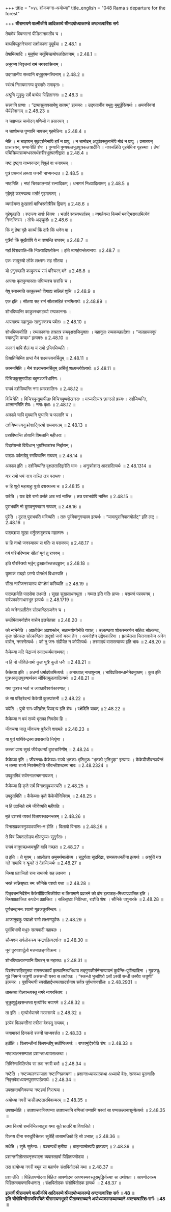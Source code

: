 +++
title = "०४८ शोकमग्ना-अयोध्या"
title_english = "048 Rama s departure for the forest"

+++
**श्रीरामायणे वाल्मीकीये आदिकाव्ये श्रीमदयोध्याकाण्डे अष्टचत्वारिंशः सर्गः**

तेषामेवं विषण्णानां पीडितानामतीव च ।

बाष्पविप्लुतनेत्राणां सशोकानां मुमूर्षया ॥ 2.48.1 ॥

तेषामित्यादि । मुमूर्षया मर्त्तुमिच्छयोपलक्षितानाम् ॥ 2.48.1 ॥

अनुगम्य निवृत्तनां रामं नगरवासिनाम् ।

उद्गतानीव सत्त्वानि बभूबुरमनस्विनाम् ॥ 2.48.2 ॥

स्वंस्वं निलयमागम्य पुत्रदारैः समावृताः ।

अश्रूणि मुमुचुः सर्वे बाष्पेण पिहिताननाः ॥ 2.48.3 ॥

सत्त्वानि प्राणाः । “द्रव्यासुव्यवसायेषु सत्त्वम्” इत्यमरः । उद्गतानीव बभूवुः मुमूर्छुरित्यर्थः । अमनस्विनां धैर्यहीनानाम् ॥ 2.48.23 ॥

न चाहृष्यन्न चामोदन् वणिजो न प्रसारयन् ।

न चाशोभन्त पुण्यानि नापचन् गृहमेधिनः ॥ 2.48.4 ॥

नेति । न चाहृष्यन् सुहृद्दर्शनेनापि हर्षं न प्रापुः । न चामोदन् अपूर्ववस्तुलाभेपि मोदं न प्रापुः । प्रसारयन् प्रासारयन्, पण्यानीति शेषः । पुण्यानि पुण्यफलभूतपुत्रकलत्रादीनि । नापचन्निति गृहमेधिनः गृहस्थाः । तेषां पचिक्रियासम्बन्धस्त्वर्धशरीरभूतपत्नीद्वारा ॥ 2.48.4 ॥

नष्टं दृष्ट्वा नाभ्यनन्दन् विपुलं वा धनागमम् ।

पुत्रं प्रथमजं लब्ध्वा जननी नाभ्यनन्दत ॥ 2.48.5 ॥

नष्टमिति । नष्टं चिरकालनष्टं रत्नादिकम् । धनागमं निध्यादिलाभम् ॥ 2.48.5 ॥

गृहेगृहे रुदन्त्यश्च भर्तारं गृहमागतम् ।

व्यगर्हयन्त दुःखार्त्ता वाग्भिस्तोत्रैरिव द्विपान् ॥ 2.48.6 ॥

गृहेगृहइति । रुदन्त्यः सर्वाः स्त्रियः । भर्त्तारं स्वस्वभर्त्तारम् । व्यगर्हयन्त किमर्थं भवद्भिरागतमित्येवं निन्दन्तिस्म । तोत्रेः अङ्कुशैः ॥ 2.48.6 ॥

किं नु तेषां गृहैः कार्य्यं किं दारैः किं धनेन वा ।

पुत्रैर्वा किं सुखैर्वापि ये न पश्यन्ति राघवम् ॥ 2.48.7 ॥

गर्हां विशदयति–किं न्वित्यादिश्लोकेन । इति व्यगर्हयन्तेत्यन्वयः ॥ 2.48.7 ॥

एकः सत्पुरुषो लोके लक्ष्मणः सह सीतया ।

यो ऽनुगच्छति काकुत्स्थं रामं परिचरन् वने ॥ 2.48.8 ॥

आपगाः कृतपुण्यास्ताः पद्मिन्यश्च सरांसि च ।

येषु स्नास्यति काकुत्स्थो विगाह्य सलिलं शुचि ॥ 2.48.9 ॥

एक इति । सीतया सह रामं सीतासहितं राममित्यर्थः ॥ 2.48.89 ॥

शोभयिष्यन्ति काकुत्स्थमटव्यो रम्यकाननाः ।

आपगाश्च महानूपाः सानुमन्तश्च पर्वताः ॥ 2.48.10 ॥

शोभयिष्यन्तीति । रम्यकाननाः तत्रतत्र रम्यवृक्षराजियुक्ताः । महानूपाः रम्यकच्छप्रदेशाः । “जलप्रायमनूपं स्यात्पुंसि कच्छः” इत्यमरः ॥ 2.48.10 ॥

काननं वापि शैलं वा यं रामो ऽभिगमिष्यति ।

प्रियातिथिमिव प्राप्तं नैनं शक्ष्यन्त्यनर्चितुम् ॥ 2.48.11 ॥

काननमिति । नैनं शक्ष्यन्त्यनर्चितुम् अर्चितुं शक्ष्यन्त्येवेत्यर्थः ॥ 2.48.11 ॥

विचित्रकुसुमापीडा बहुमञ्जरिधारिणः ।

राघवं दर्शयिष्यन्ति नगा भ्रमरशालिनः ॥ 2.48.12 ॥

विचित्रेति । विचित्रकुसुमापीडाः विचित्रपुष्पशेखनराः । मञ्जरीत्यत्र छान्दसो ह्रस्वः । दर्शयिष्यन्ति, आत्मानमिति शेषः । नगाः वृक्षाः ॥ 2.48.12 ॥

अकाले चापि मुख्यानि पुष्पाणि च फलानि च ।

दर्शयिष्यन्त्यनुक्रोशाद्गिरयो राममागतम् ॥ 2.48.13 ॥

प्रस्रविष्यन्ति तोयानि विमलानि महीधराः ।

विदर्शयन्तो विविधान् भूयश्चित्रांश्च निर्झरान् ।

पादपाः पर्वताग्रेषु रमयिष्यन्ति राघवम् ॥ 2.48.14 ॥

अकाल इति । दर्शयिष्यन्ति वृक्षलतादिद्वारेति भावः । अनुक्रोशात् आदरादित्यर्थः ॥ 2.48.1314 ॥

यत्र रामो भयं नात्र नास्ति तत्र पराभवः ।

स हि शूरो महाबाहुः पुत्रो दशरथस्य च ॥ 2.48.15 ॥

यत्रेति । यत्र देशे रामो वर्त्तते अत्र भयं नास्ति । तत्र पराभवोपि नास्ति ॥ 2.48.15 ॥

पुराभवति नो दूरादनुगच्छाम राघवम् ॥ 2.48.16 ॥

पुरेति । दूरात् पुराभवति भविष्यति । ततः पूर्वमेवानुगच्छाम इत्यर्थः । “यावत्पुरानिपातयोर्लट्” इति लट् ॥ 2.48.16 ॥

पादच्छाया सुखा भर्तुस्तादृशस्य महात्मनः ।

स हि नाथो जनस्यास्य स गतिः स परायणम् ॥ 2.48.17 ॥

वयं परिचरिष्यामः सीतां यूयं तु राघवम् ।

इति पौरस्त्रियो भर्तृ़न् दुःखार्तास्तत्तदब्रुवन् ॥ 2.48.18 ॥

युष्माकं राघवो़ ऽरण्ये योगक्षेमं विधास्यति ।

सीता नारीजनस्यास्य योगक्षेमं करिष्यति ॥ 2.48.19 ॥

पादच्छायेति पादसेवा लक्ष्यते । सुखा सुखसाधनभूता । गम्यत इति गतिः प्राप्यः । परायणं परमयनम् । सर्वप्रकारेणाधारभूत इत्यर्थः ॥ 2.48.1719 ॥

को न्वनेनाप्रतीतेन सोत्कण्ठितजनेन च ।

सम्प्रीयेतामनोज्ञेन वासेन हृतचेतसा ॥ 2.48.20 ॥

को न्वनेनेति । अप्रतीतेन अप्रशस्तेन, सतामयोग्येनेति यावत् । उत्कण्ठया शोकस्मरणेन सहितः सोत्कण्ठः, कृतः सोत्कठः सोत्कण्ठितः तादृशो जनो यस्य तेन । अमनोज्ञेन उद्वेगकारिणा । हृतचेतसा चित्तनाशकेन अनेन वासेन, नगरणेत्यर्थः । को नु जनः संप्रीयेत न कोपीत्यर्थः । तस्मादयं वासस्त्याज्य इति भावः ॥ 2.48.20 ॥

कैकेय्या यदि चेद्राज्यं स्यादधर्म्यमनाथवत् ।

न हि नो जीवितेनार्थः कुतः पुत्रैः कुतो धनैः ॥ 2.48.21 ॥

कैकेय्या इति । अधर्म्यं धर्मादपेतमित्यर्थः । अनाथवत् नाथशून्यम् । भाविप्रतिसन्धानेनेदमुक्तम् । कुत इति पुत्रधनकृतपुरुषार्थस्य जीवितमूलत्वादित्यर्थः ॥ 2.48.21 ॥

यया पुत्रश्च भर्ता च त्यक्तावैश्वर्यकारणात् ।

कं सा परिहरेदन्यं कैकेयी कुलपांसनी ॥ 2.48.22 ॥

ययेति । पुत्रो रामः परिहरेत् विपद्भ्य इति शेषः । रक्षेदिति यावत् ॥ 2.48.22 ॥

कैकेय्या न वयं राज्ये भृतका निवसेम हि ।

जीवन्त्या जातु जीवन्त्यः पुत्रैरपि शपामहे ॥ 2.48.23 ॥

या पुत्रं पार्थिवेन्द्रस्य प्रवासयति निर्घृणा ।

कस्तां प्राप्य सुखं जीवेदधर्म्यां दुष्टचारिणीम् ॥ 2.48.24 ॥

कैकेय्या इति । जीवन्त्याः कैकेय्याः राज्ये भृतकाः भृतिभुजः “भृतको भृतिभुक्” इत्यमरः । कैकेयीजीवनपर्यन्तं न तस्या राज्ये निवसेमहीति जीवन्तीशब्दस्य भावः ॥ 2.48.2324 ॥

उपद्रुतमिदं सर्वमनालम्बमनायकम् ।

कैकेय्या हि कृते सर्वं विनाशमुपयास्यति ॥ 2.48.25 ॥

उपद्रुतमिति । कैकेय्याः कृते कैकेयीनिमित्तम् ॥ 2.48.25 ॥

न हि प्रव्रजिते रामे जीविष्यति महीपतिः ।

मृते दशरथे व्यक्तं विलापस्तदनन्तरम् ॥ 2.48.26 ॥

विनाशप्रकारमुपपादयन्ति–न हीति । विलापो विनाशः ॥ 2.48.26 ॥

ते विषं पिबतालोड्य क्षीणपुण्याः सुदुर्गताः ।

राघवं वानुगच्छध्वमश्रुतिं वापि गच्छत ॥ 2.48.27 ॥

त इति । ते यूयम् । आलोड्य अमुमर्थमालोच्य । सुदुर्गताः सुदरिद्राः, रामरूपधनहीना इत्यर्थः । अश्रुतिं यत्र गते नामापि न श्रूयते तं देशमित्यर्थः ॥ 2.48.27 ॥

मिथ्या प्रव्राजितो रामः सभार्य्यः सह लक्ष्मणः ।

भरते सन्निसृष्टाः स्मः सौनिके पशवो यथा ॥ 2.48.28 ॥

पितृवचननिर्देशेन कैकेयीप्रियचिकीर्षया च क्रियमाणे प्रव्रजने को दोष इत्यत्राह–मिथ्याप्रव्राजित इति । मिथ्याप्रव्राजितः कपटेन प्रव्राजितः । सन्निसृष्टाः निक्षिप्ताः, राज्ञेति शेषः । सौनिके पशुमारके ॥ 2.48.28 ॥

पूर्णचन्द्राननः श्यामो गूढजत्रुररिन्दमः ।

आजानुबाहुः पद्माक्षो रामो लक्ष्मणपूर्वजः ॥ 2.48.29 ॥

पूर्वाभिभाषी मधुरः सत्यवादी महाबलः ।

सौम्यश्च सर्वलोकस्य चन्द्रवत्प्रियदर्शनः ॥ 2.48.30 ॥

नूनं पुरुषशार्दूलो मत्तमातङ्गविक्रमः ।

शोभयिष्यत्यरण्यानि विचरन् स महारथः ॥ 2.48.31 ॥

विश्लेषासहिष्णुतया रामस्त्वकार्यं कृतवानित्यभिधाय तद्गुणकीर्तनेनाप्यायनं कुर्वन्ति–पूर्णेत्यादिना । गूढजत्रुः गूढे निमग्ने जत्रुणी असंसन्धी यस्य स तथोक्तः । “स्कन्धो भुजशिरो ऽसों ऽस्त्री सन्धी तस्यैव जत्रुणी” इत्यमरः । पूर्वाभिभाषी स्वसौहार्द्दभव्यत्वप्रदर्शनाय सर्वत्र पूर्वभाषणशीलः ॥ 2.48.2931 ॥

तास्तथा विलपन्त्यस्तु नगरे नागरस्त्रियः ।

चुक्रुशुर्दुःखसन्तप्ता मृत्योरिव भयागमे ॥ 2.48.32 ॥

ता इति । मृत्योर्भयागमे मरणसमये ॥ 2.48.32 ॥

इत्येवं विलपन्तीनां स्त्रीणां वेश्मसु राघवम् ।

जगामास्तं दिनकरो रजनी चाभ्यवर्त्तत ॥ 2.48.33 ॥

इतीति । विलपन्तीनां विलपन्तीषु सतीष्वित्यर्थः । राघवमुद्दिश्येति शेषः ॥ 2.48.33 ॥

नष्टज्वलनसम्पाता प्रशान्ताध्यायसत्कथा ।

तिमिरेणाभिलिप्तेव सा तदा नगरी बभौ ॥ 2.48.34 ॥

नष्टेति । नष्टज्वलनसम्पाता नष्टाग्निप्रणयना । प्रशान्ताध्यायसत्कथा अध्यायो वेदः, सत्कथा पुराणादिः निवृत्तवेदाध्ययनपुराणपाठेत्यर्थः ॥ 2.48.34 ॥

उपशान्तवणिक्पण्या नष्टहर्षा निराश्रया ।

अयोध्या नगरी चासीन्नष्टतारमिवाम्बरम् ॥ 2.48.35 ॥

उपशान्तेति । उपशान्तवणिक्पण्या उपशान्तानि वणिजां पण्यानि यस्यां सा पण्यकल्पनाशून्येत्यर्थः ॥ 2.48.35 ॥

तथा स्त्रियो रामनिमित्तमातुरा यथा सुते भ्रातरि वा विवासिते ।

विलप्य दीना रुरुदुर्विचेतसः सुतैर्हि तासामधिको हि सो ऽभवत् ॥ 2.48.36 ॥

तथेति । सुतैः सुतेभ्यः । पञ्चम्यर्थे तृतीया । भ्रातृभ्यश्चेत्यपि द्रष्टव्यम् ॥ 2.48.36 ॥

प्रशान्तगीतोत्सवनृत्तवादना व्यपास्तहर्षा पिहितापणोदया ।

तदा ह्ययोध्या नगरी बभूव सा महार्णवः संक्षपितोदको यथा ॥ 2.48.37 ॥

प्रशान्तेति । पिहितापणोदया पिहितः आपणोदयः आपणस्थवस्तुसमृद्धिर्यस्याः सा तथोक्ता । आपणोदयस्य पिहितत्वमापणाविधानात् । संक्षपितोदकः संशोषितोदक इत्यर्थः ॥ 2.48.37 ॥

**इत्यार्षे श्रीरामायणे वाल्मीकीये आदिकाव्ये श्रीमदयोध्याकाण्डे अष्टचत्वारिंशः सर्गः ॥ 48 ॥  
इति श्रीगोविन्दीराजविरचिते श्रीरामायणभूषणे पीताम्बराख्याने अयोध्याकाण्डव्याख्याने अष्टचत्वारिंशः सर्गः ॥ 48 ॥**
